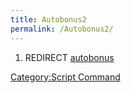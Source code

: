 ```yaml
---
title: Autobonus2
permalink: /Autobonus2/
---
```


1.  REDIRECT [autobonus](/autobonus "wikilink")

[Category:Script Command](/Category:Script_Command "wikilink")